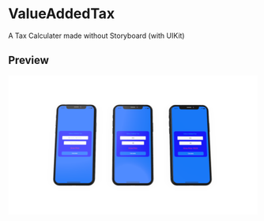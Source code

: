 # ValueAddedTax

A Tax Calculater made without Storyboard (with UIKit)

## Preview

![alt text](https://github.com/DKoenig82/medium/blob/main/ValueAddedTax/demoAddValueTax.png)
